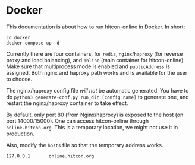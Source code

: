 # Docker

This documentation is about how to run hitcon-online in Docker.
In short:
```
cd docker
docker-compose up -d
```

Currently there are four containers, for `redis`, `nginx`/`haproxy` (for reverse proxy and load balancing), and `online` (main container for hitcon-online). Make sure that multiprocess mode is enabled and `publicAddress` is assigned. Both nginx and haproxy path works and is available for the user to choose.

The nginx/haproxy config file *will not* be automatic generated. You have to do `python3 generate-conf.py run_dir [config name]` to generate one, and restart the nginx/haproxy container to take effect.

By default, only port 80 (from Nginx/haproxy) is exposed to the host (on port 14000/15000). One can access hitcon-online through `online.hitcon.org`. This is a temporary location, we might not use it in production.

Also, modify the `hosts` file so that the temporary address works.
```
127.0.0.1       online.hitcon.org
```
